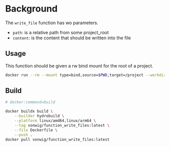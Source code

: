 # Background

The `write_file` function has wo parameters.

* `path`: is a relative path from some project_root
* `content`: is the content that should be written into the file

## Usage

This function should be given a rw bind mount for the root of a project.

```sh
docker run --rm --mount type=bind,source=$PWD,target=/project --workdir /project vonwig/function_write_files:latest "$(echo '{"files":[{"path":"file1.txt","content":"hellow world"}]}')"
```

## Build

```sh
# docker:command=build

docker buildx build \
    --builder hydrobuild \
    --platform linux/amd64,linux/arm64 \
    --tag vonwig/function_write_files:latest \
    --file Dockerfile \
    --push .
docker pull vonwig/function_write_files:latest
```

